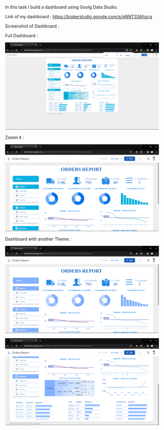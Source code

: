 In this task I build a dashboard using Goolg Data Studio.

Link of my dashboard : <link>https://lookerstudio.google.com/s/gNNT33Ahzcg</link>

Screenshot of Dashboard : 


Full Dashboard : 

![Full Dashboard](<Screenshot (162).png>)

Zomm it : 

![Zommed Dashbaord](<Screenshot (163).png>)

Dashboard with another Theme : 

![First Part](<Screenshot (164).png>)

![Second Path](<Screenshot (165).png>)



